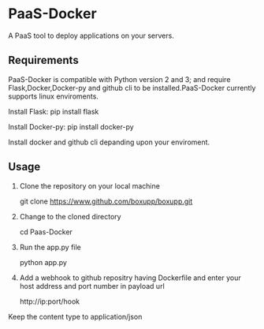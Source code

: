 PaaS-Docker
==========
A PaaS tool to deploy applications on your servers.

## Requirements

PaaS-Docker is compatible with Python version 2 and 3; and require Flask,Docker,Docker-py and github cli to be installed.PaaS-Docker currently supports linux enviroments.

Install Flask:
    pip install flask

Install Docker-py:
    pip install docker-py
    
Install docker and github cli depanding upon your enviroment.

## Usage

1) Clone the repository on your local machine

    git clone https://www.github.com/boxupp/boxupp.git
2) Change to the cloned directory

    cd Paas-Docker
3) Run the app.py file

    python app.py
4) Add a webhook to github repositry having Dockerfile and enter your host address and port number in payload url 

    http://ip:port/hook
  
  Keep the content type to application/json  
  




  

  






